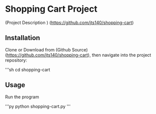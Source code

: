 # Shopping Cart Project
(Project Description )
(https://github.com/jts140/shopping-cart)

## Installation

Clone or Download from (Github Source) (https://github.com/jts140/shopping-cart), then navigate into the project repository:

'''sh
cd shopping-cart

## Usage

Run the program 

'''py
python shopping-cart.py
'''